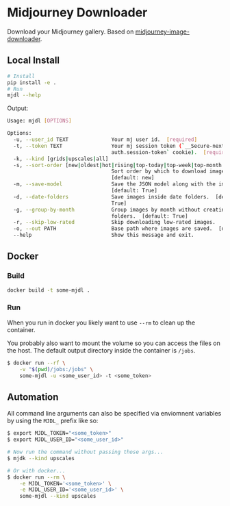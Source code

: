 # Midjourney Downloader

Download your Midjourney gallery. Based on [midjourney-image-downloader](https://github.com/NickyReid/midjourney-image-downloader).

## Local Install

```bash
# Install
pip install -e .
# Run
mjdl --help
```

Output:

```bash
Usage: mjdl [OPTIONS]

Options:
  -u, --user_id TEXT              Your mj user id.  [required]
  -t, --token TEXT                Your mj session token (`__Secure-next-
                                  auth.session-token` cookie).  [required]
  -k, --kind [grids|upscales|all]
  -s, --sort-order [new|oldest|hot|rising|top-today|top-week|top-month|top-all|like_count]
                                  Sort order by which to download images.
                                  [default: new]
  -m, --save-model                Save the JSON model along with the image.
                                  [default: True]
  -d, --date-folders              Save images inside date folders.  [default:
                                  True]
  -g, --group-by-month            Group images by month without creating day
                                  folders.  [default: True]
  -r, --skip-low-rated            Skip downloading low-rated images.
  -o, --out PATH                  Base path where images are saved.  [default: pwd]
  --help                          Show this message and exit.

```

## Docker

### Build

```bash
docker build -t some-mjdl .
```

### Run

When you run in docker you likely want to use `--rm` to clean up the container. 

You probably also want to mount the volume so you can access the files on the host. The default output directory inside the container is `/jobs`.

```bash
$ docker run --rf \
    -v "$(pwd)/jobs:/jobs" \
    some-mjdl -u <some_user_id> -t <some_token>
```

## Automation

All command line arguments can also be specified via enviomnent variables by using the `MJDL_` prefix like so:

```bash
$ export MJDL_TOKEN="<some_token>"
$ export MJDL_USER_ID="<some_user_id>"

# Now run the command without passing those args...
$ mjdk --kind upscales

# Or with docker...
$ docker run --rm \
    -e MJDL_TOKEN='<some_token>' \
    -e MJDL_USER_ID='<some_user_id>' \
    some-mjdl --kind upscales
```